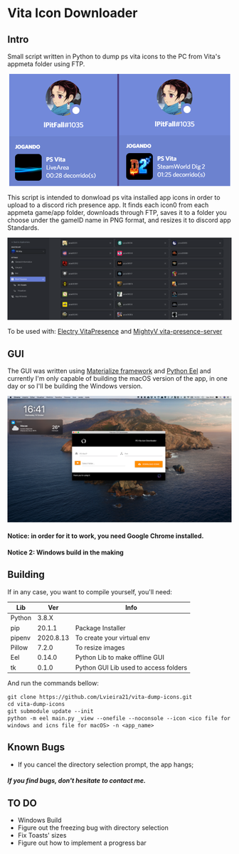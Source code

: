 # Vita Icon Downloader

## Intro
Small script written in Python to dump ps vita icons to the PC from Vita's appmeta folder using FTP.

<div style="text-align:center"><img src="https://github.com/Lvieira21/vita-dump-icons/blob/main/Assets/VitaPresenceTest.png?raw=true" /></div>

This script is intended to donwload ps vita installed app icons in order to upload to a discord rich presence app. It finds each icon0 from each appmeta game/app folder, downloads through FTP, saves it to a folder you choose under the gameID name in PNG format, and resizes it to discord app Standards.

<div style="text-align:center"><img src="https://github.com/Lvieira21/vita-dump-icons/blob/main/Assets/discordDevEx.png?raw=true" /></div>

To be used with: [Electry VitaPresence](https://github.com/Electry/VitaPresence) and [MightyV vita-presence-server](https://github.com/TheMightyV/vita-presence-the-server)

## GUI

The GUI was written using [Materialize framework](https://materializecss.com/) and [Python Eel](https://github.com/samuelhwilliams/Eel) and currently I'm only capable of building the macOS version of the app, in one day or so I'll be building the Windows version.
<div style="text-align:center"><img src="https://github.com/Lvieira21/vita-dump-icons/blob/main/Assets/screenshot.png?raw=true" /></div>

#### Notice: in order for it to work, you need Google Chrome installed.
#### Notice 2: Windows build in the making



## Building


If in any case, you want to compile yourself, you'll need:

| Lib  | Ver  | Info  | 
|---|---|---|
|  Python | 3.8.X  |   | 
| pip  |  20.1.1 | Package Installer  | 
| pipenv  |  2020.8.13 | To create your virtual env  | 
|  Pillow |  7.2.0 | To resize images  | 
|  Eel |  0.14.0 | Python Lib to make offline GUI  | 
| tk  |  0.1.0 | Python GUI Lib used to access folders  | 

And run the commands bellow:

```shell
git clone https://github.com/Lvieira21/vita-dump-icons.git
cd vita-dump-icons
git submodule update --init
python -m eel main.py _view --onefile --noconsole --icon <ico file for windows and icns file for macOS> -n <app_name>
```

## Known Bugs

- If you cancel the directory selection prompt, the app hangs;


##### If you find bugs, don't hesitate to contact me.


## TO DO
- Windows Build
- Figure out the freezing bug with directory selection
- Fix Toasts' sizes
- Figure out how to implement a progress bar